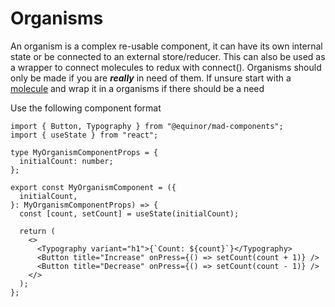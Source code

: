 # Organisms

An organism is a complex re-usable component, it can have its own internal state or be connected to an external store/reducer. This can also be used as a wrapper to connect molecules to redux with connect(). Organisms should only be made if you are ___really___ in need of them. If unsure start with a [molecule](../molecules/README.md) and wrap it in a organisms if there should be a need

Use the following component format

```tsx
import { Button, Typography } from "@equinor/mad-components";
import { useState } from "react";

type MyOrganismComponentProps = {
  initialCount: number;
};

export const MyOrganismComponent = ({
  initialCount,
}: MyOrganismComponentProps) => {
  const [count, setCount] = useState(initialCount);
  
  return (
    <>
      <Typography variant="h1">{`Count: ${count}`}</Typography>
      <Button title="Increase" onPress={() => setCount(count + 1)} />
      <Button title="Decrease" onPress={() => setCount(count - 1)} />
    </>
  );
};
```
